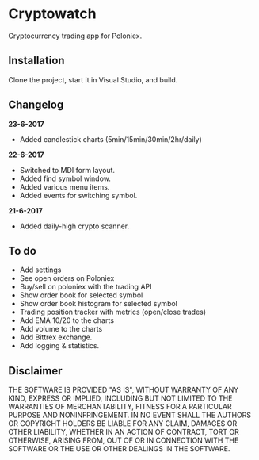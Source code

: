 # Cryptowatch

Cryptocurrency trading app for Poloniex.

## Installation

Clone the project, start it in Visual Studio, and build.

## Changelog

**23-6-2017**
 - Added candlestick charts (5min/15min/30min/2hr/daily)

**22-6-2017**
 - Switched to MDI form layout.
 - Added find symbol window.
 - Added various menu items.
 - Added events for switching symbol.

**21-6-2017**
 - Added daily-high crypto scanner.
 
 ## To do
  - Add settings
  - See open orders on Poloniex
  - Buy/sell on poloniex with the trading API
  - Show order book for selected symbol
  - Show order book histogram for selected symbol
  - Trading position tracker with metrics (open/close trades)
  - Add EMA 10/20 to the charts
  - Add volume to the charts
  - Add Bittrex exchange.
  - Add logging & statistics.
  
## Disclaimer
  
THE SOFTWARE IS PROVIDED "AS IS", WITHOUT WARRANTY OF ANY KIND, EXPRESS OR IMPLIED, INCLUDING BUT NOT LIMITED TO THE WARRANTIES OF MERCHANTABILITY, FITNESS FOR A PARTICULAR PURPOSE AND NONINFRINGEMENT. IN NO EVENT SHALL THE AUTHORS OR COPYRIGHT HOLDERS BE LIABLE FOR ANY CLAIM, DAMAGES OR OTHER LIABILITY, WHETHER IN AN ACTION OF CONTRACT, TORT OR OTHERWISE, ARISING FROM, OUT OF OR IN CONNECTION WITH THE SOFTWARE OR THE USE OR OTHER DEALINGS IN THE SOFTWARE.
